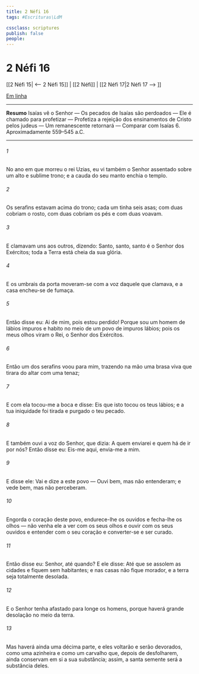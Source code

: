 ```yaml
---
title: 2 Néfi 16
tags: #Escrituras\LdM

cssclass: scriptures
publish: false
people:
---
```


# 2 Néfi 16
[[2 Néfi 15| <-- 2 Néfi 15]] | [[2 Néfi]] | [[2 Néfi 17|2 Néfi 17 --> ]]

[Em linha](https://churchofjesuschrist.org/study/scriptures/bofm/2-ne/16?lang=por)

---
__Resumo__
Isaías vê o Senhor — Os pecados de Isaías são perdoados — Ele é chamado para profetizar — Profetiza a rejeição dos ensinamentos de Cristo pelos judeus — Um remanescente retornará — Comparar com Isaías 6. Aproximadamente 559–545 a.C.

---
###### 1 
No ano em que morreu o rei Uzias, eu vi também o Senhor assentado sobre um alto e sublime trono; e a cauda do seu manto enchia o templo.

###### 2 
Os serafins estavam acima do trono; cada um tinha seis asas; com duas cobriam o rosto, com duas cobriam os pés e com duas voavam.

###### 3 
E clamavam uns aos outros, dizendo: Santo, santo, santo é o Senhor dos Exércitos; toda a Terra está cheia da sua glória.

###### 4 
E os umbrais da porta moveram-se com a voz daquele que clamava, e a casa encheu-se de fumaça.

###### 5 
Então disse eu: Ai de mim, pois estou perdido! Porque sou um homem de lábios impuros e habito no meio de um povo de impuros lábios; pois os meus olhos viram o Rei, o Senhor dos Exércitos.

###### 6 
Então um dos serafins voou para mim, trazendo na mão uma brasa viva que tirara do altar com uma tenaz;

###### 7 
E com ela tocou-me a boca e disse: Eis que isto tocou os teus lábios; e a tua iniquidade foi tirada e purgado o teu pecado.

###### 8 
E também ouvi a voz do Senhor, que dizia: A quem enviarei e quem há de ir por nós? Então disse eu: Eis-me aqui, envia-me a mim.

###### 9 
E disse ele: Vai e dize a este povo — Ouvi bem, mas não entenderam; e vede bem, mas não perceberam.

###### 10 
Engorda o coração deste povo, endurece-lhe os ouvidos e fecha-lhe os olhos — não venha ele a ver com os seus olhos e ouvir com os seus ouvidos e entender com o seu coração e converter-se e ser curado.

###### 11 
Então disse eu: Senhor, até quando? E ele disse: Até que se assolem as cidades e fiquem sem habitantes; e nas casas não fique morador, e a terra seja totalmente desolada.

###### 12 
E o Senhor tenha afastado para longe os homens, porque haverá grande desolação no meio da terra.

###### 13 
Mas haverá ainda uma décima parte, e eles voltarão e serão devorados, como uma azinheira e como um carvalho que, depois de desfolharem, ainda conservam em si a sua substância; assim, a santa semente será a substância deles.

